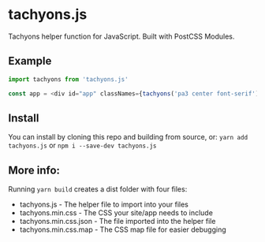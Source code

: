 # tachyons.js
Tachyons helper function for JavaScript. Built with PostCSS Modules.

## Example
```javascript
import tachyons from 'tachyons.js'

const app = <div id="app" classNames={tachyons('pa3 center font-serif')} />
```
## Install
You can install by cloning this repo and building from source, or: `yarn add tachyons.js` or `npm i --save-dev tachyons.js`

## More info:
Running `yarn build` creates a dist folder with four files:
* tachyons.js - The helper file to import into your files
* tachyons.min.css - The CSS your site/app needs to include
* tachyons.min.css.json - The file imported into the helper file
* tachyons.min.css.map - The CSS map file for easier debugging

